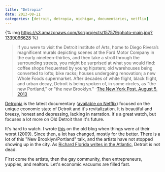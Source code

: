 ```yaml
---
title: "Detropia"
date: 2013-08-11
categories: [detroit, detropia, michigan, documentaries, netflix]
---
```


{% img https://s3.amazonaws.com/ksr/projects/157579/photo-main.jpg?1339096628 %}

> If you were to visit the Detroit Institute of Arts, home to Diego Rivera’s magnificent murals depicting scenes at the Ford Motor Company in the early nineteen-thirties, and then take a stroll through the surrounding streets, you might be surprised at what you would find: coffee shops frequented by young hipsters; old warehouses being converted to lofts; bike racks; houses undergoing renovation; a new Whole Foods supermarket. After decades of white flight, black flight, and urban decay, Detroit is being spoken of, in some circles, as "the new Portland," or "the new Brooklyn." -[The New York Post, August 5, 2013][1]

[Detropia][2] is the latest documentary ([available on Netflix][3]) focused on
the unique economic state of Detroit and it's revitalization. It is beautiful
and breezy, honest and depressing, lacking in narration. It's a great watch,
but focuses a lot more on Old Detroit than it's future.

<!-- more -->

It's hard to watch. I wrote [this][3] on the old blog when things were at their
worst (2009). Since then, a lot has changed, mostly for the better. There is a
lot of this "New Brooklyn/Portland" talk, and the artists have not stopped
showing up in the city. As [Richard Florida writes in the Atlantic][5], Detroit
is not dead.

First come the artists, then the gay community, then entrepreneurs, yuppies, and
realtors. Let's economic vacuums are filled fast.

[1]: http://www.newyorker.com/talk/comment/2013/08/05/130805taco_talk_cassidy
[2]: http://www.detropiathefilm.com/
[3]: http://movies.netflix.com/WiMovie/70229260?strkid=1183731691_0_0&trkid=222336&movieid=70229260
[4]: http://activationenergy.wordpress.com/2009/01/04/the-final-straw/
[5]: http://www.theatlanticcities.com/jobs-and-economy/2013/07/dont-let-bankruptcy-fool-you-detroits-not-dead/6261/
